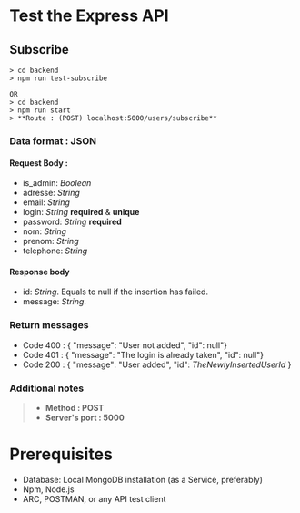 # Test the Express API

## Subscribe 

```
> cd backend
> npm run test-subscribe

OR 
> cd backend 
> npm run start
> **Route : (POST) localhost:5000/users/subscribe**
``` 

### Data format : JSON

#### Request Body : 

- is_admin: *Boolean* 
- adresse: *String* 
- email: *String* 
- login: *String* **required** & **unique**
- password: *String* **required**
- nom: *String*
- prenom: *String* 
- telephone: *String*

#### Response body

- id: *String*. Equals to null if the insertion has failed. 
- message: *String*. 

### Return messages

- Code 400 : { "message": "User not added", "id": null"}
- Code 401 : { "message": "The login is already taken", "id": null"}
- Code 200 : { "message": "User added", "id": *TheNewlyInsertedUserId* }

### Additional notes

> - **Method : POST**
> - **Server's port : 5000**

# Prerequisites

- Database: Local MongoDB installation (as a Service, preferably)
- Npm, Node.js
- ARC, POSTMAN, or any API test client